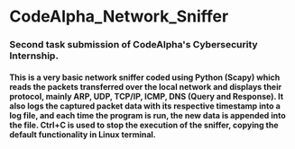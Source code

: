 # CodeAlpha_Network_Sniffer
### Second task submission of CodeAlpha's Cybersecurity Internship. 
#### This is a very basic network sniffer coded using Python (Scapy) which reads the packets transferred over the local network and displays their protocol, mainly ARP, UDP, TCP/IP, ICMP, DNS (Query and Response). It also logs the captured packet data with its respective timestamp into a log file, and each time the program is run, the new data is appended into the file. Ctrl+C is used to stop the execution of the sniffer, copying the default functionality in Linux terminal. 
